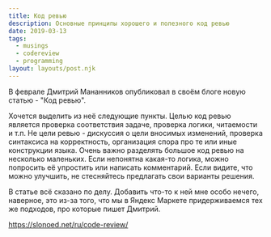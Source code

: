 ```yaml
---
title: Код ревью
description: Основные принципы хорошего и полезного код ревью
date: 2019-03-13
tags:
  - musings
  - codereview
  - programming
layout: layouts/post.njk
---
```

В феврале Дмитрий Мананников опубликовал в своём блоге новую статью - "Код ревью".

Хочется выделить из неё следующие пункты. Целью код ревью является проверка соответствия задаче, проверка логики, читаемости и т.п. Не цели ревью - дискуссия о цели вносимых изменений, проверка синтаксиса на корректность, организация спора про те или иные конструкции языка. Очень важно разделять большое код ревью на несколько маленьких. Если непонятна какая-то логика, можно попросить её упростить или написать комментарий. Если видите, что можно улучшить, не стесняйтесь предлагать свои варианты решения.

В статье всё сказано по делу. Добавить что-то к ней мне особо нечего, наверное, это из-за того, что мы в Яндекс Маркете придерживаемся тех же подходов, про которые пишет Дмитрий.

https://slonoed.net/ru/code-review/ 
